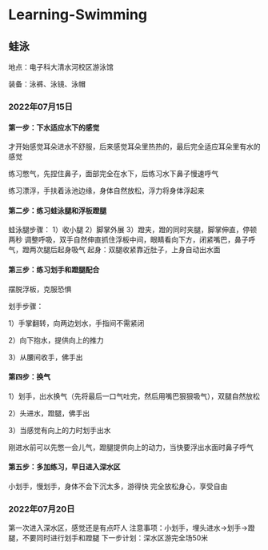 # Learning-Swimming
## 蛙泳
地点：电子科大清水河校区游泳馆

装备：泳裤、泳镜、泳帽
### 2022年07月15日

#### 第一步：下水适应水下的感觉
才开始感觉耳朵进水不舒服，后来感觉耳朵里热热的，最后完全适应耳朵里有水的感觉

练习憋气，先捏住鼻子，面部完全在水下，后练习水下鼻子慢速呼气

练习漂浮，手扶着泳池边缘，身体自然放松，浮力将身体浮起来

#### 第二步：练习蛙泳腿和浮板蹬腿
蛙泳腿步骤：
1）收小腿
2）脚掌外展
3）蹬夹，蹬的同时夹腿，脚掌伸直，停顿两秒
调整呼吸，双手自然伸直抓住浮板中间，眼睛看向下方，闭紧嘴巴，鼻子呼气，蹬两次腿后起身吸气
起身：双腿收紧靠近肚子，上身自动出水面

#### 第三步：练习划手和蹬腿配合
摆脱浮板，克服恐惧

划手步骤：

1）手掌翻转，向两边划水，手指间不需紧闭

2）向下抱水，提供向上的推力

3）从腰间收手，佛手出

#### 第四步：换气
1）划手，出水换气（先将最后一口气吐完，然后用嘴巴狠狠吸气），双腿自然放松

2）头进水，蹬腿，佛手出

3）当感觉有向上的力时划手出水

 刚进水前可以先憋一会儿气，蹬腿提供向上的动力，当快要浮出水面时鼻子呼气 

#### 第五步：多加练习，早日进入深水区
小划手，慢划手，身体不会下沉太多，游得快
完全放松身心，享受自由

### 2022年07月20日
第一次进入深水区，感觉还是有点吓人
注意事项：小划手，埋头进水->划手->蹬腿，不要同时进行划手和蹬腿
下一步计划：深水区游完全场50米


